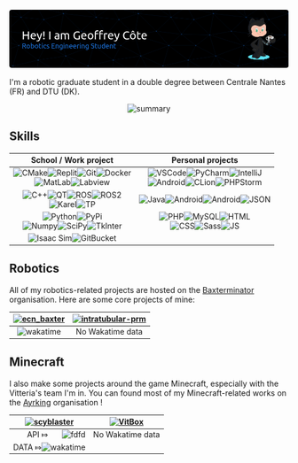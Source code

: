 ![header](github-header-image.png)

I'm a robotic graduate student in a double degree between Centrale Nantes (FR) and DTU (DK).
<p align="center">
<picture>
  <source media="(prefers-color-scheme: dark)" srcset="https://github-profile-summary-cards.vercel.app/api/cards/profile-details?username=meltwin&theme=nord_dark">
  <source media="(prefers-color-scheme: light)" srcset="https://github-profile-summary-cards.vercel.app/api/cards/profile-details?username=meltwin">
  <img alt="summary" src="https://github-profile-summary-cards.vercel.app/api/cards/profile-details?username=meltwin">
</picture>
</p>

## Skills
<div align="center">
  
|                                                                                                                                                                                                                                                                                                     School / Work project                                                                                                                                                                                                                                                                                                     |                                                                                                                                                                                                                                                                                                                                           Personal projects                                                                                                                                                                                                                                                                                                                                            |
| :---------------------------------------------------------------------------------------------------------------------------------------------------------------------------------------------------------------------------------------------------------------------------------------------------------------------------------------------------------------------------------------------------------------------------------------------------------------------------------------------------------------------------------------------------------------------------------------------------------------------------: | :----------------------------------------------------------------------------------------------------------------------------------------------------------------------------------------------------------------------------------------------------------------------------------------------------------------------------------------------------------------------------------------------------------------------------------------------------------------------------------------------------------------------------------------------------------------------------------------------------------------------------------------------------------------------------------------------------: |
|  ![CMake](https://img.shields.io/badge/CMake-D31A30?style=for-the-badge&logo=cmake&logoColor=white)![Replit](https://img.shields.io/badge/replit-363636?style=for-the-badge&logo=replit&logoColor=F5BE01)![Git](https://img.shields.io/badge/GIT-E44C30?style=for-the-badge&logo=git&logoColor=white)![Docker](https://img.shields.io/badge/Docker-1D63ED?style=for-the-badge&logo=docker&logoColor=white)<br>![MatLab](https://img.shields.io/badge/MatLab-FF7E0F?style=for-the-badge&logo=MatLab&logoColor=white)![Labview](https://img.shields.io/badge/LabVIEW-FFDE00?style=for-the-badge&logo=labview&logoColor=black)   | ![VSCode](https://img.shields.io/badge/VSCode-0078D4?style=for-the-badge&logo=visual%20studio%20code&logoColor=white)![PyCharm](https://img.shields.io/badge/PyCharm-0AC5E4.svg?&style=for-the-badge&logo=PyCharm&logoColor=363636)![IntelliJ](https://img.shields.io/badge/IntelliJ_IDEA-8C53A7.svg?style=for-the-badge&logo=intellij-idea&logoColor=363636)<br>![Android](https://img.shields.io/badge/Android_Studio-83B74C?style=for-the-badge&logo=android-studio&logoColor=white)![CLion](https://img.shields.io/badge/CLion-22D88F?style=for-the-badge&logo=clion&logoColor=363636)![PHPStorm](http://img.shields.io/badge/-PHPStorm-AE44F2?style=for-the-badge&logo=phpstorm&logoColor=363636) |
| ![C++](https://img.shields.io/badge/C%2B%2B-00599C?style=for-the-badge&logo=c%2B%2B&logoColor=white)![QT](https://img.shields.io/badge/Qt-41CD52?style=for-the-badge&logo=qt&logoColor=white)![ROS](https://img.shields.io/badge/ROS1-F2532E?style=for-the-badge&logo=ros&logoColor=white)![ROS2](https://img.shields.io/badge/ROS2-1793DA?style=for-the-badge&logo=ros&logoColor=white)<br/>![Karel](https://img.shields.io/badge/Fanuc%20KAREL-E2CB1D?style=for-the-badge&logo=robotframework&logoColor=white)![TP](https://img.shields.io/badge/Fanuc%20TP-E2CB1D?style=for-the-badge&logo=robotframework&logoColor=white) |                                                                                                                                      ![Java](https://img.shields.io/badge/Java-E66D00?style=for-the-badge&logo=openjdk&logoColor=white)![Android](https://img.shields.io/badge/Android-83B74C?style=for-the-badge&logo=android-studio&logoColor=white)![Android](https://img.shields.io/badge/Minecraft-C2B7B4?style=for-the-badge&logo=minecraft&logoColor=brown)![JSON](https://img.shields.io/badge/json-5E5C5C?style=for-the-badge&logo=json&logoColor=white)                                                                                                                                      |
|                                                     ![Python](https://img.shields.io/badge/Python-2E6C9D?style=for-the-badge&logo=python&logoColor=yellow)![PyPi](https://img.shields.io/badge/pypi-F5BE01?style=for-the-badge&logo=pypi&logoColor=blue)<br/>![Numpy](https://img.shields.io/badge/Numpy-777BB4?style=for-the-badge&logo=numpy&logoColor=white)![SciPy](https://img.shields.io/badge/SciPy-654FF0?style=for-the-badge&logo=SciPy&logoColor=white)![TkInter](https://img.shields.io/badge/TkInter-2E6C9D?style=for-the-badge&logo=Tkinter&logoColor=white)                                                     |                                              ![PHP](https://img.shields.io/badge/PHP-777BB4?style=for-the-badge&logo=php&logoColor=white)![MySQL](https://img.shields.io/badge/MySQL-003545?style=for-the-badge&logo=mysql&logoColor=white)![HTML](https://img.shields.io/badge/HTML5-E34F26?style=for-the-badge&logo=html5&logoColor=white)<br/>![CSS](https://img.shields.io/badge/CSS3-1572B6?style=for-the-badge&logo=css3&logoColor=white)![Sass](https://img.shields.io/badge/Sass-CC6699?style=for-the-badge&logo=sass&logoColor=white)![JS](https://img.shields.io/badge/JavaScript-323330?style=for-the-badge&logo=javascript&logoColor=F7DF1E)                                               |
|                                                                                                                                                                                                      ![Isaac Sim](https://img.shields.io/badge/IsaacSim-41CD52?style=for-the-badge&logo=nvidia&logoColor=white)![GitBucket](https://img.shields.io/badge/GitBucket-1793DA?style=for-the-badge&logo=scala&logoColor=red)                                                                                                                                                                                                       |                                                                                                                                                                                                                                                                                                                                                                                                                                                                                                                                                                                                                                                                                                        |

</div>

## Robotics

All of my robotics-related projects are hosted on the [Baxterminator](https://github.com/Baxterminator) organisation. Here are some core projects of mine:
<div align="center">
  
| <a href="https://github.com/Baxterminator/ecn_baxter"><img width="350" src="https://svg.bookmark.style/api?url=https://github.com/Baxterminator/ecn_baxter&mode=dark" alt="ecn_baxter"/></a> | <a href="https://github.com/Baxterminator/IntraTubular-PRM/"><img width="350" src="https://svg.bookmark.style/api?url=https://github.com/Baxterminator/IntraTubular-PRM&mode=dark" alt="intratubular-prm"/></a> |
| :-: | :-: |
| <img src="https://wakatime.com/badge/user/25cce00f-2b5f-414e-92eb-76973a743ea4/project/f252073d-3f5b-4b76-9fa2-da8b66802ed9.svg?style=for-the-badge" alt="wakatime"> | No Wakatime data |

</div>


## Minecraft

I also make some projects around the game Minecraft, especially with the Vitteria's team I'm in. You can found most of my Minecraft-related works on the [Ayrking](https://github.com/Ayrking) organisation !
<div align="center">
  
| <a href="https://github.com/Meltwin/ScyBlaster"><img width="350" src="https://svg.bookmark.style/api?url=https://github.com/Meltwin/ScyBlaster&mode=dark" alt="scyblaster"/></a> | <a href="https://github.com/Ayrking/VitBox"><img width="350" src="https://svg.bookmark.style/api?url=https://github.com/Ayrking/VitBox&mode=dark" alt="VitBox"/></a> |
| :-: | :-: |
|API ⤇ <img align="right" src="https://wakatime.com/badge/user/25cce00f-2b5f-414e-92eb-76973a743ea4/project/fb5b2091-fd3a-4925-bd91-19853b2ae997.svg?style=for-the-badge" alt="fdfd"> | No Wakatime data |
DATA ⤇ <img align="right" src="https://wakatime.com/badge/user/25cce00f-2b5f-414e-92eb-76973a743ea4/project/3cab1cf5-2fb9-468c-8f64-1a52c57977d1.svg?style=for-the-badge" alt="wakatime">  |

</div>
